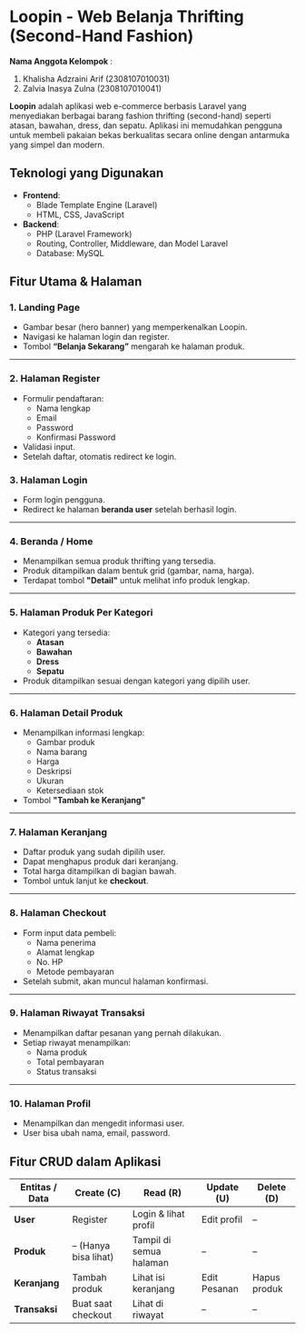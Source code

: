 # Loopin - Web Belanja Thrifting (Second-Hand Fashion)

**Nama Anggota Kelompok** :
1. Khalisha Adzraini Arif (2308107010031)
2. Zalvia Inasya Zulna    (2308107010041)

**Loopin** adalah aplikasi web e-commerce berbasis Laravel yang menyediakan berbagai barang fashion thrifting (second-hand) seperti atasan, bawahan, dress, dan sepatu. Aplikasi ini memudahkan pengguna untuk membeli pakaian bekas berkualitas secara online dengan antarmuka yang simpel dan modern.

## Teknologi yang Digunakan
- **Frontend**:
  - Blade Template Engine (Laravel)
  - HTML, CSS, JavaScript
- **Backend**:
  - PHP (Laravel Framework)
  - Routing, Controller, Middleware, dan Model Laravel
  - Database: MySQL

## Fitur Utama & Halaman

### 1. Landing Page
- Gambar besar (hero banner) yang memperkenalkan Loopin.
- Navigasi ke halaman login dan register.
- Tombol **“Belanja Sekarang”** mengarah ke halaman produk.

---

### 2. Halaman Register
- Formulir pendaftaran:
  - Nama lengkap
  - Email
  - Password
  - Konfirmasi Password
- Validasi input.
- Setelah daftar, otomatis redirect ke login.

### 3. Halaman Login 
- Form login pengguna.
- Redirect ke halaman **beranda user** setelah berhasil login.

---

### 4. Beranda / Home
- Menampilkan semua produk thrifting yang tersedia.
- Produk ditampilkan dalam bentuk grid (gambar, nama, harga).
- Terdapat tombol **"Detail"** untuk melihat info produk lengkap.

---

### 5. Halaman Produk Per Kategori 
- Kategori yang tersedia:
  - **Atasan**
  - **Bawahan**
  - **Dress**
  - **Sepatu**
- Produk ditampilkan sesuai dengan kategori yang dipilih user.

---

### 6. Halaman Detail Produk 
- Menampilkan informasi lengkap:
  - Gambar produk
  - Nama barang
  - Harga
  - Deskripsi
  - Ukuran
  - Ketersediaan stok
- Tombol **"Tambah ke Keranjang"**

---

### 7. Halaman Keranjang 
- Daftar produk yang sudah dipilih user.
- Dapat menghapus produk dari keranjang.
- Total harga ditampilkan di bagian bawah.
- Tombol untuk lanjut ke **checkout**.

---

### 8. Halaman Checkout 
- Form input data pembeli:
  - Nama penerima
  - Alamat lengkap
  - No. HP
  - Metode pembayaran
- Setelah submit, akan muncul halaman konfirmasi.

---

### 9. Halaman Riwayat Transaksi 
- Menampilkan daftar pesanan yang pernah dilakukan.
- Setiap riwayat menampilkan:
  - Nama produk
  - Total pembayaran
  - Status transaksi

---

### 10. Halaman Profil
- Menampilkan dan mengedit informasi user.
- User bisa ubah nama, email, password.

## Fitur CRUD dalam Aplikasi

| Entitas / Data       | Create (C)           | Read (R)                   | Update (U)               | Delete (D)               |
|----------------------|----------------------|----------------------------|--------------------------|--------------------------|
| **User**             | Register             | Login & lihat profil       | Edit profil              | –                        |
| **Produk**           | – (Hanya bisa lihat) | Tampil di semua halaman    | –                        | –                        |
| **Keranjang**        | Tambah produk        | Lihat isi keranjang        | Edit Pesanan             | Hapus produk             |
| **Transaksi**        | Buat saat checkout   | Lihat di riwayat           | –                        | –                        |
